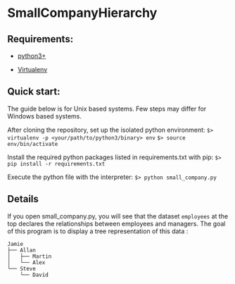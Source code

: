 # SmallCompanyHierarchy

## Requirements:

 - [python3+](https://www.python.org/downloads/)

 - [Virtualenv](https://virtualenv.pypa.io/en/latest/)

## Quick start:

The guide below is for Unix based systems. Few steps may differ for Windows based systems.

After cloning the repository, set up the isolated python environment:
`$> virtualenv -p <your/path/to/python3/binary> env`
`$> source env/bin/activate`

Install the required python packages listed in requirements.txt with pip:
`$> pip install -r requirements.txt`

Execute the python file with the interpreter:
`$> python small_company.py`

## Details

If you open small_company.py, you will see that the dataset `employees` at the top declares the  relationships between employees and managers.
The goal of this program is to display a tree representation of this data :

```
Jamie
├── Allan
│   ├── Martin
│   └── Alex
└── Steve
    └── David
```
